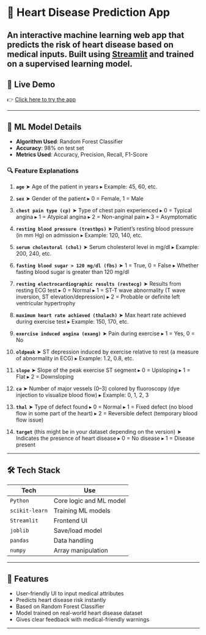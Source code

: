 # 💓 Heart Disease Prediction App

An interactive machine learning web app that predicts the risk of heart disease based on medical inputs. Built using [Streamlit](https://streamlit.io/) and trained on a supervised learning model.
---

## 🚀 Live Demo

👉 [Click here to try the app](https://heart-disease-prediction-rf.streamlit.app/)


---
## 🧠 ML Model Details

- **Algorithm Used**: Random Forest Classifier  
- **Accuracy**: 98% on test set  
- **Metrics Used**: Accuracy, Precision, Recall, F1-Score  

### 🔍 **Feature Explanations**

1. **`age`**
   ➤ Age of the patient in years
   ▸ Example: 45, 60, etc.

2. **`sex`**
   ➤ Gender of the patient
   ▸ 0 = Female, 1 = Male

3. **`chest pain type (cp)`**
   ➤ Type of chest pain experienced
   ▸ 0 = Typical angina
   ▸ 1 = Atypical angina
   ▸ 2 = Non-anginal pain
   ▸ 3 = Asymptomatic

4. **`resting blood pressure (trestbps)`**
   ➤ Patient’s resting blood pressure (in mm Hg) on admission
   ▸ Example: 120, 140, etc.

5. **`serum cholestoral (chol)`**
   ➤ Serum cholesterol level in mg/dl
   ▸ Example: 200, 240, etc.

6. **`fasting blood sugar > 120 mg/dl (fbs)`**
   ➤ 1 = True, 0 = False
   ▸ Whether fasting blood sugar is greater than 120 mg/dl

7. **`resting electrocardiographic results (restecg)`**
   ➤ Results from resting ECG test
   ▸ 0 = Normal
   ▸ 1 = ST-T wave abnormality (T wave inversion, ST elevation/depression)
   ▸ 2 = Probable or definite left ventricular hypertrophy

8. **`maximum heart rate achieved (thalach)`**
   ➤ Max heart rate achieved during exercise test
   ▸ Example: 150, 170, etc.

9. **`exercise induced angina (exang)`**
   ➤ Pain during exercise
   ▸ 1 = Yes, 0 = No

10. **`oldpeak`**
    ➤ ST depression induced by exercise relative to rest (a measure of abnormality in ECG)
    ▸ Example: 1.2, 0.8, etc.

11. **`slope`**
    ➤ Slope of the peak exercise ST segment
    ▸ 0 = Upsloping
    ▸ 1 = Flat
    ▸ 2 = Downsloping

12. **`ca`**
    ➤ Number of major vessels (0–3) colored by fluoroscopy (dye injection to visualize blood flow)
    ▸ Example: 0, 1, 2, 3

13. **`thal`**
    ➤ Type of defect found
    ▸ 0 = Normal
    ▸ 1 = Fixed defect (no blood flow in some part of the heart)
    ▸ 2 = Reversible defect (temporary blood flow issue)

14. **`target`** (this might be in your dataset depending on the version)
    ➤ Indicates the presence of heart disease
    ▸ 0 = No disease
    ▸ 1 = Disease present
---

## 🛠️ Tech Stack

| Tech           | Use                         |
|----------------|-----------------------------|
| `Python`       | Core logic and ML model     |
| `scikit-learn` | Training ML models          |
| `Streamlit`    | Frontend UI                 |
| `joblib`       | Save/load model             |
| `pandas`       | Data handling               |
| `numpy`        | Array manipulation          |

---

## 📌 Features

- User-friendly UI to input medical attributes
- Predicts heart disease risk instantly
- Based on Random Forest Classifier
- Model trained on real-world heart disease dataset
- Gives clear feedback with medical-friendly warnings

---



